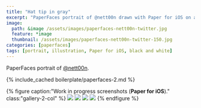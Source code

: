 ```yaml
---
title: "Hat tip in gray"
excerpt: "PaperFaces portrait of @nett00n drawn with Paper for iOS on an iPad."
image: 
  path: &image /assets/images/paperfaces-nett00n-twitter.jpg 
  feature: *image
  thumbnail: /assets/images/paperfaces-nett00n-twitter-150.jpg
categories: [paperfaces]
tags: [portrait, illustration, Paper for iOS, black and white]
---
```


PaperFaces portrait of [@nett00n](https://twitter.com/Tnett00n).

{% include_cached boilerplate/paperfaces-2.md %}

{% figure caption:"Work in progress screenshots (**Paper for iOS**)." class:"gallery-2-col" %}
[![](/assets/images/paperfaces-nett00n-process-1-600.jpg)](/assets/images/paperfaces-nett00n-process-1-lg.jpg)
[![](/assets/images/paperfaces-nett00n-process-2-600.jpg)](/assets/images/paperfaces-nett00n-process-2-lg.jpg)
[![](/assets/images/paperfaces-nett00n-process-3-600.jpg)](/assets/images/paperfaces-nett00n-process-3-lg.jpg)
[![](/assets/images/paperfaces-nett00n-process-4-600.jpg)](/assets/images/paperfaces-nett00n-process-4-lg.jpg)
{% endfigure %}
